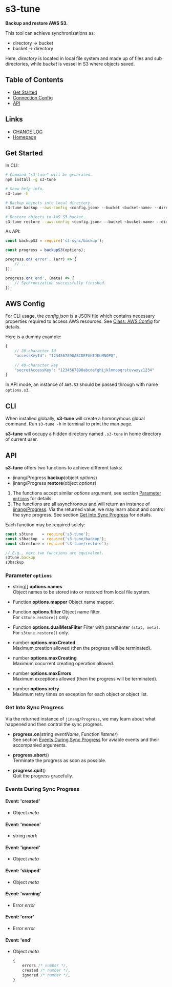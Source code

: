 # s3-tune
__Backup and restore AWS S3.__

This tool can achieve synchronizations as:
*	directory → bucket
*	bucket → directory 

Here, *directory* is located in local file system and made up of files and sub directories, while *bucket* is vessel in S3 where objects saved.

##	Table of Contents

*	[Get Started](#get-started)
*	[Connection Config](#connection-config)
*	[API](#api)

##	Links

*	[CHANGE LOG](./CHANGELOG.md)
*	[Homepage](https://github.com/YounGoat/s3-sync)

##	Get Started

In CLI:
```bash
# Command "s3-tune" will be generated.
npm install -g s3-tune

# Show help info.
s3-tune -h

# Backup objects into local directory.
s3-tune backup --aws-config <config.json> --bucket <bucket-name> --directory <path-name>

# Restore objects to AWS S3 bucket.
s3-tune restore --aws-config <config.json> --bucket <bucket-name> --directory <path-name>
```

As API:

```javascript
const backupS3 = require('s3-sync/backup');

const progress = backupS3(options);

progress.on('error', (err) => {
	// ...
});

progress.on('end', (meta) => {
	// Sychronization successfully finished.
});
```

##	AWS Config

For CLI usage, the *config.json* is a JSON file which contains necessary properties required to access AWS resources. See [Class: AWS.Config](https://docs.aws.amazon.com/AWSJavaScriptSDK/latest/AWS/Config.html) for details.

Here is a dummy example: 
```javascript
{
	// 20-character Id
	"accessKeyId": "1234567890ABCDEFGHIJKLMNOPQ", 
	
	// 40-character key
	"secretAccessKey": "1234567890abcdefghijklmnopqrstuvwxyz1234" 
}
```

In API mode, an instance of `AWS.S3` should be passed through with name `options.s3`.

##	CLI

When installed globally, __s3-tune__ will create a homonymous global command. Run `s3-tune -h` in terminal to print the man page.

__s3-tune__ will occupy a hidden directory named `.s3-tune` in home directory of current user.

##	API

__s3-tune__ offers two functions to achieve different tasks:

*	jinang/Progress __backup__(object *options*)
*	jinang/Progress __restore__(object *options*)

1.	The functions accept similar *options* argument, see section [Parameter `options`](#parameter-options) for details.
1.	The functions are all asynchronous and will return an instance of [jinang/Progress](https://www.npmjs.com/package/jinang#progress). Via the returned value, we may learn about and control the sync progress. See section [Get Into Sync Progress](#get-into-sync-progress) for details.

Each function may be required solely:

```javascript
const s3tune    = require('s3-tune');
const s3backup  = require('s3-tune/backup');
const s3restore = require('s3-tune/restore');

// E.g., next two functions are equivalent.
s3tune.backup
s3backup
```

###	Parameter `options`

*	string[] __options.names__  
	Object names to be stored into or restored from local file system.

*	Function __options.mapper__
	Object name mapper.

*	Function __options.filter__
	Object name filter.  
	For `s3tune.restore()` only.

*	Function __options.dualMetaFilter__
	Filter with paramenter `(stat, meta)`.  
	For `s3tune.restore()` only.

* 	number __options.maxCreated__  
	Maximum creation allowed (then the progress will be terminated).

*	number __options.maxCreating__  
	Maximum cocurrent creating operation allowed.

*	number __options.maxErrors__  
	Maximum exceptions allowed (then the progress will be terminated).

*	number __options.retry__  
	Maximum retry times on exception for each object or object list.

###	Get Into Sync Progress

Via the returned instance of `jinang/Progress`, we may learn about what happened and then control the sync progress.

*	__progress.on__(string *eventName*, Function *listener*)  
	See section [Events During Sync Progress](#events-during-sync-progress) for aviable events and their accompanied arguments.

*	__progress.abort__()  
	Terminate the progress as soon as possible.

*	__progress.quit__()  
	Quit the progress gracefully.

###	Events During Sync Progress

####	Event: '__created__'  
*	Object *meta*

####	Event: '__moveon__'  
*	string *mark*

####	Event: '__ignored__'  
*	Object *meta*

####	Event: '__skipped__'  
*	Object *meta*
	
####	Event: '__warning__'  
*	Error *error*

####	Event: '__error__'  
*	Error *error*

####	Event: '__end__'  
*	Object *meta*  
	```javascript
	{
		errors /* number */,
		created /* number */, 
		ignored /* number */,
	}
	```